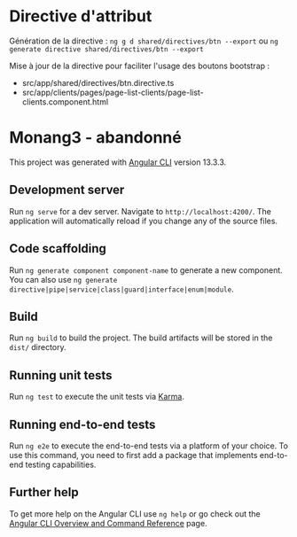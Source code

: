# Directive d'attribut

Génération de la directive :
`ng g d shared/directives/btn --export`
ou
`ng generate directive shared/directives/btn --export`

Mise à jour de la directive pour faciliter l'usage des boutons bootstrap :
  - src/app/shared/directives/btn.directive.ts
  - src/app/clients/pages/page-list-clients/page-list-clients.component.html

# Monang3 - abandonné

This project was generated with [Angular CLI](https://github.com/angular/angular-cli) version 13.3.3.

## Development server

Run `ng serve` for a dev server. Navigate to `http://localhost:4200/`. The application will automatically reload if you change any of the source files.

## Code scaffolding

Run `ng generate component component-name` to generate a new component. You can also use `ng generate directive|pipe|service|class|guard|interface|enum|module`.

## Build

Run `ng build` to build the project. The build artifacts will be stored in the `dist/` directory.

## Running unit tests

Run `ng test` to execute the unit tests via [Karma](https://karma-runner.github.io).

## Running end-to-end tests

Run `ng e2e` to execute the end-to-end tests via a platform of your choice. To use this command, you need to first add a package that implements end-to-end testing capabilities.

## Further help

To get more help on the Angular CLI use `ng help` or go check out the [Angular CLI Overview and Command Reference](https://angular.io/cli) page.
